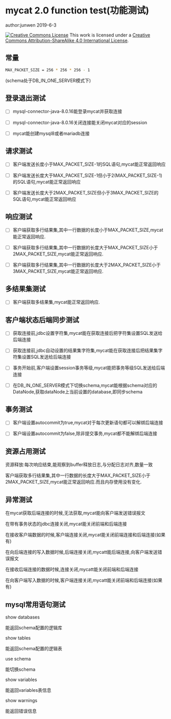 # mycat 2.0 function test(功能测试)

author:junwen 2019-6-3

[![Creative Commons License](https://i.creativecommons.org/l/by-sa/4.0/88x31.png)](http://creativecommons.org/licenses/by-sa/4.0/)
This work is licensed under a [Creative Commons Attribution-ShareAlike 4.0 International License](http://creativecommons.org/licenses/by-sa/4.0/).



## 常量

```bash
MAX_PACKET_SIZE = 256 * 256 * 256 - 1
```

(schema处于DB_IN_ONE_SERVER模式下)

## 登录退出测试

- [ ] mysql-connector-java-8.0.16能登录mycat并获取连接
- [ ] mysql-connector-java-8.0.16关闭连接能关闭mycat对应的session
- [ ] mycat能创建mysql8或者mariadb连接



## 请求测试

- [ ] 客户端发送长度小于MAX_PACKET_SIZE-1的SQL语句,mycat能正常返回响应

- [ ] 客户端发送长度大于MAX_PACKET_SIZE-1但小于2(MAX_PACKET_SIZE-1)的SQL语句,mycat能正常返回响应

- [ ] 客户端发送长度大于2MAX_PACKET_SIZE但小于3MAX_PACKET_SIZE的SQL语句,mycat能正常返回响应

  

## 响应测试

- [ ] 客户端获取多行结果集,其中一行数据的长度小于MAX_PACKET_SIZE,mycat能正常返回响应.
- [ ] 客户端获取多行结果集,其中一行数据的长度大于MAX_PACKET_SIZE小于2MAX_PACKET_SIZE,mycat能正常返回响应.
- [ ] 客户端获取多行结果集,其中一行数据的长度大于2MAX_PACKET_SIZE小于3MAX_PACKET_SIZE,mycat能正常返回响应.



## 多结果集测试

- [ ] 客户端获取多结果集,mycat能正常返回响应.



## 客户端状态后端同步测试

- [ ] 获取连接前,jdbc设置字符集,mycat能在获取连接后把字符集设置SQL发送给后端连接
- [ ] 获取连接前,jdbc自动设置的结果集字符集,mycat能在获取连接后把结果集字符集设置SQL发送给后端连接
- [ ] 事务开始前,客户端设置session事务等级,mycat能把事务等级SQL发送给后端连接
- [ ] 在DB_IN_ONE_SERVER模式下切换schema,mycat能根据schema对应的DataNode,获取dataNode上当前设置的database,即同步schema



## 事务测试

- [ ] 客户端设置autocommit为true,mycat对于每次更新语句都可以解绑后端连接
- [ ] 客户端设置autocommit为false,除非提交事务,mycat都不能解绑后端连接



## 资源占用测试

资源释放:每次响应结束,能观察到buffer释放日志,与分配日志对齐,数量一致

客户端获取多行结果集,其中一行数据的长度大于MAX_PACKET_SIZE小于2MAX_PACKET_SIZE,mycat能正常返回响应.而且内存使用没有变化.



## 异常测试

在mycat获取后端连接的时候,无法获取,mycat能向客户端发送错误报文

在带有事务状态的jdbc连接关闭,mycat能关闭前端和后端连接

在接收客户端数据的时候,客户端连接关闭,mycat能关闭前端连接和后端连接(如果有)

在向后端连接的写入数据时候,后端连接关闭,mycatt能后端连接,向客户端发送错误报文

在接收后端连接的数据时候,连接关闭,mycatt能关闭前端和后端连接

在向客户端写入数据的时候,客户端连接关闭,mycatt能关闭前端和后端连接(如果有)



## mysql常用语句测试

show databases

能返回schema配置的逻辑库

show tables

能返回schema配置的逻辑表

use schema

能切换schema

show variables

能返回variables表信息

show warnings

能返回错误信息









